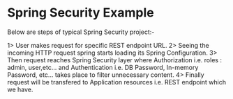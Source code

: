 # Spring Security Example 

Below are steps of typical Spring Security project:-

1> User makes request for specific REST endpoint URL.
2> Seeing the incoming HTTP request spring starts loading its Spring Configuration. 
3> Then request reaches Spring Security layer where Authorization i.e. roles : admin, user,etc... and Authentication i.e. DB Password, In-memory Password, etc... takes place to filter unnecessary content. 
4> Finally request will be transfered to Application resources i.e. REST endpoint which we have.
